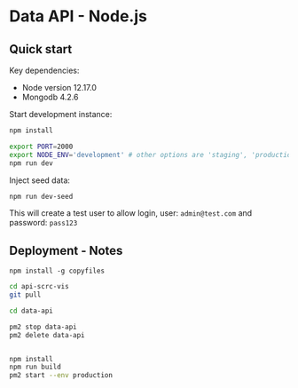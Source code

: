 
# Data API - Node.js

## Quick start

Key dependencies:

- Node version 12.17.0
- Mongodb 4.2.6

Start development instance:

```bash
npm install

export PORT=2000
export NODE_ENV='development' # other options are 'staging', 'production'
npm run dev
```

Inject seed data:

```bash
npm run dev-seed
```

This will create a test user to allow login, user: `admin@test.com` and password: `pass123`

## Deployment - Notes 


```
npm install -g copyfiles
```

```bash
cd api-scrc-vis
git pull

cd data-api

pm2 stop data-api
pm2 delete data-api


npm install
npm run build 
pm2 start --env production
```
 
